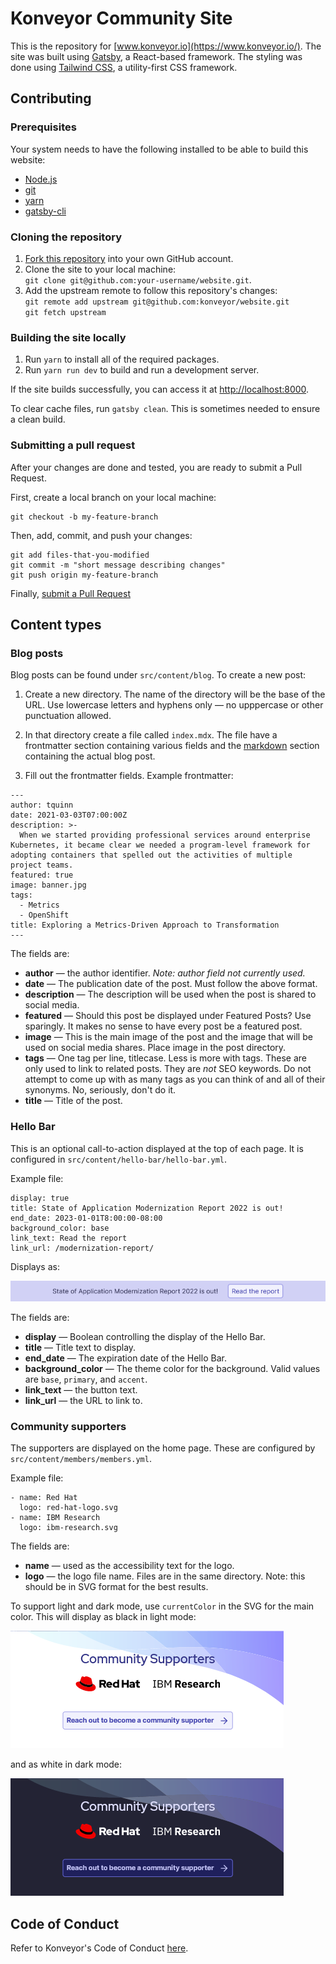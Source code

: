 # Konveyor Community Site

This is the repository for [www.konveyor.io](https://www.konveyor.io/). The site was built using [Gatsby](https://www.gatsbyjs.com/), a React-based framework. The styling was done using [Tailwind CSS](https://tailwindcss.com/), a utility-first CSS framework.

## Contributing

### Prerequisites

Your system needs to have the following installed to be able to build this website:

- [Node.js](https://nodejs.org/)
- [git](https://git-scm.com/)
- [yarn](https://www.npmjs.com/package/yarn)
- [gatsby-cli](https://www.npmjs.com/package/gatsby-cli)

### Cloning the repository

1. [Fork this repository](https://github.com/konveyor/website/fork) into your own GitHub account.
1. Clone the site to your local machine:  
   `git clone git@github.com:your-username/website.git`.
1. Add the upstream remote to follow this repository's changes:  
   `git remote add upstream git@github.com:konveyor/website.git`  
   `git fetch upstream`

### Building the site locally

1. Run `yarn` to install all of the required packages.
1. Run `yarn run dev` to build and run a development server.

If the site builds successfully, you can access it at [http://localhost:8000](http://localhost:8000).

To clear cache files, run `gatsby clean`. This is sometimes needed to ensure a clean build.

### Submitting a pull request

After your changes are done and tested, you are ready to submit a Pull Request.

First, create a local branch on your local machine:

```
git checkout -b my-feature-branch
```

Then, add, commit, and push your changes:

```
git add files-that-you-modified
git commit -m "short message describing changes"
git push origin my-feature-branch
```

Finally, [submit a Pull Request](https://github.com/konveyor/website/compare)

## Content types

### Blog posts

Blog posts can be found under `src/content/blog`. To create a new post:

1. Create a new directory. The name of the directory will be the base of the URL. Use lowercase letters and hyphens only — no upppercase or other punctuation allowed.

1. In that directory create a file called `index.mdx`. The file have a frontmatter section containing various fields and the [markdown](https://mdx.jp/docs/cheatsheet/) section containing the actual blog post.

1. Fill out the frontmatter fields. Example frontmatter:

```
---
author: tquinn
date: 2021-03-03T07:00:00Z
description: >-
  When we started providing professional services around enterprise Kubernetes, it became clear we needed a program-level framework for adopting containers that spelled out the activities of multiple project teams.
featured: true
image: banner.jpg
tags:
  - Metrics
  - OpenShift
title: Exploring a Metrics-Driven Approach to Transformation
---
```

The fields are:

- **author** — the author identifier. _Note: author field not currently used._
- **date** — The publication date of the post. Must follow the above format.
- **description** — The description will be used when the post is shared to social media.
- **featured** — Should this post be displayed under Featured Posts? Use sparingly. It makes no sense to have every post be a featured post.
- **image** — This is the main image of the post and the image that will be used on social media shares. Place image in the post directory.
- **tags** — One tag per line, titlecase. Less is more with tags. These are only used to link to related posts. They are _not_ SEO keywords. Do not attempt to come up with as many tags as you can think of and all of their synonyms. No, seriously, don't do it.
- **title** — Title of the post.

### Hello Bar

This is an optional call-to-action displayed at the top of each page. It is configured in `src/content/hello-bar/hello-bar.yml`.

Example file:

```
display: true
title: State of Application Modernization Report 2022 is out!
end_date: 2023-01-01T8:00:00-08:00
background_color: base
link_text: Read the report
link_url: /modernization-report/
```

Displays as:

![Hello bar with link to State of Application Modernization Report 2022](img/hello-bar.png)

The fields are:

- **display** — Boolean controlling the display of the Hello Bar.
- **title** — Title text to display.
- **end_date** — The expiration date of the Hello Bar.
- **background_color** — The theme color for the background. Valid values are `base`, `primary`, and `accent`.
- **link_text** — the button text.
- **link_url** — the URL to link to.

### Community supporters

The supporters are displayed on the home page. These are configured by `src/content/members/members.yml`.

Example file:

```
- name: Red Hat
  logo: red-hat-logo.svg
- name: IBM Research
  logo: ibm-research.svg
```

The fields are:

- **name** — used as the accessibility text for the logo.
- **logo** — the logo file name. Files are in the same directory. Note: this should be in SVG format for the best results.

To support light and dark mode, use `currentColor` in the SVG for the main color. This will display as black in light mode:

![Community Supporters section in light mode](img/members-light.png)

and as white in dark mode:

![Community Supporters section in dark mode](img/members-dark.png)


## Code of Conduct
Refer to Konveyor's Code of Conduct [here](https://github.com/konveyor/community/blob/main/CODE_OF_CONDUCT.md).
